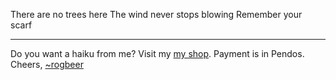 There are no trees here
The wind never stops blowing
Remember your scarf

---

Do you want a haiku from me? Visit my [my shop](http://beta.pendo.cc/offers/384). Payment is in Pendos.
Cheers,
[~rogbeer](http://tilde.town/~rogbeer)
